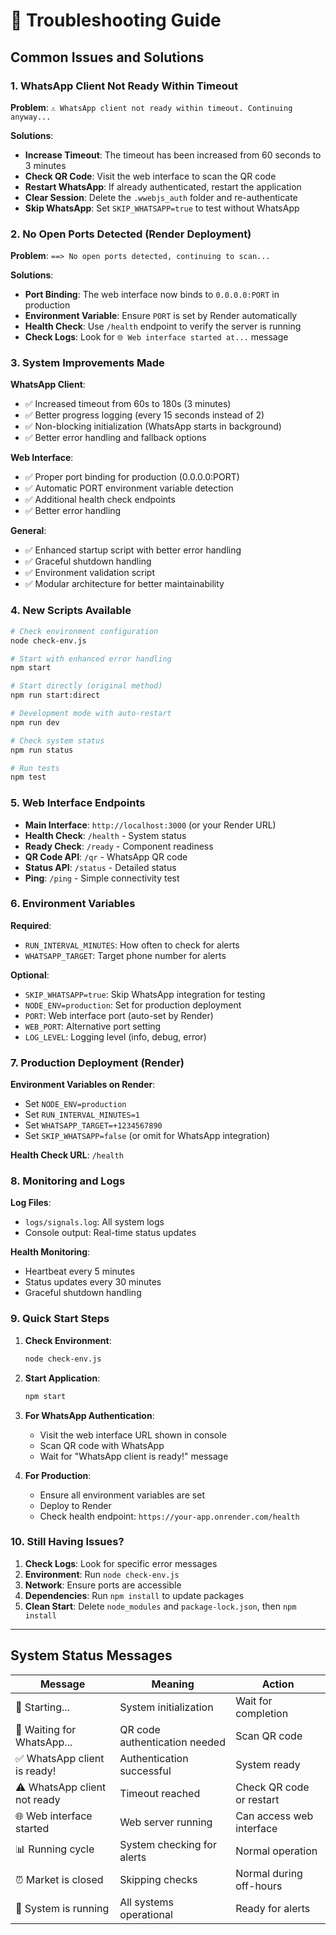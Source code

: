 # 🔧 Troubleshooting Guide

## Common Issues and Solutions

### 1. WhatsApp Client Not Ready Within Timeout

**Problem**: `⚠️ WhatsApp client not ready within timeout. Continuing anyway...`

**Solutions**:
- **Increase Timeout**: The timeout has been increased from 60 seconds to 3 minutes
- **Check QR Code**: Visit the web interface to scan the QR code
- **Restart WhatsApp**: If already authenticated, restart the application
- **Clear Session**: Delete the `.wwebjs_auth` folder and re-authenticate
- **Skip WhatsApp**: Set `SKIP_WHATSAPP=true` to test without WhatsApp

### 2. No Open Ports Detected (Render Deployment)

**Problem**: `==> No open ports detected, continuing to scan...`

**Solutions**:
- **Port Binding**: The web interface now binds to `0.0.0.0:PORT` in production
- **Environment Variable**: Ensure `PORT` is set by Render automatically
- **Health Check**: Use `/health` endpoint to verify the server is running
- **Check Logs**: Look for `🌐 Web interface started at...` message

### 3. System Improvements Made

**WhatsApp Client**:
- ✅ Increased timeout from 60s to 180s (3 minutes)
- ✅ Better progress logging (every 15 seconds instead of 2)
- ✅ Non-blocking initialization (WhatsApp starts in background)
- ✅ Better error handling and fallback options

**Web Interface**:
- ✅ Proper port binding for production (0.0.0.0:PORT)
- ✅ Automatic PORT environment variable detection
- ✅ Additional health check endpoints
- ✅ Better error handling

**General**:
- ✅ Enhanced startup script with better error handling
- ✅ Graceful shutdown handling
- ✅ Environment validation script
- ✅ Modular architecture for better maintainability

### 4. New Scripts Available

```bash
# Check environment configuration
node check-env.js

# Start with enhanced error handling
npm start

# Start directly (original method)
npm run start:direct

# Development mode with auto-restart
npm run dev

# Check system status
npm run status

# Run tests
npm test
```

### 5. Web Interface Endpoints

- **Main Interface**: `http://localhost:3000` (or your Render URL)
- **Health Check**: `/health` - System status
- **Ready Check**: `/ready` - Component readiness
- **QR Code API**: `/qr` - WhatsApp QR code
- **Status API**: `/status` - Detailed status
- **Ping**: `/ping` - Simple connectivity test

### 6. Environment Variables

**Required**:
- `RUN_INTERVAL_MINUTES`: How often to check for alerts
- `WHATSAPP_TARGET`: Target phone number for alerts

**Optional**:
- `SKIP_WHATSAPP=true`: Skip WhatsApp integration for testing
- `NODE_ENV=production`: Set for production deployment
- `PORT`: Web interface port (auto-set by Render)
- `WEB_PORT`: Alternative port setting
- `LOG_LEVEL`: Logging level (info, debug, error)

### 7. Production Deployment (Render)

**Environment Variables on Render**:
- Set `NODE_ENV=production`
- Set `RUN_INTERVAL_MINUTES=1`
- Set `WHATSAPP_TARGET=+1234567890`
- Set `SKIP_WHATSAPP=false` (or omit for WhatsApp integration)

**Health Check URL**: `/health`

### 8. Monitoring and Logs

**Log Files**:
- `logs/signals.log`: All system logs
- Console output: Real-time status updates

**Health Monitoring**:
- Heartbeat every 5 minutes
- Status updates every 30 minutes
- Graceful shutdown handling

### 9. Quick Start Steps

1. **Check Environment**:
   ```bash
   node check-env.js
   ```

2. **Start Application**:
   ```bash
   npm start
   ```

3. **For WhatsApp Authentication**:
   - Visit the web interface URL shown in console
   - Scan QR code with WhatsApp
   - Wait for "WhatsApp client is ready!" message

4. **For Production**:
   - Ensure all environment variables are set
   - Deploy to Render
   - Check health endpoint: `https://your-app.onrender.com/health`

### 10. Still Having Issues?

1. **Check Logs**: Look for specific error messages
2. **Environment**: Run `node check-env.js`
3. **Network**: Ensure ports are accessible
4. **Dependencies**: Run `npm install` to update packages
5. **Clean Start**: Delete `node_modules` and `package-lock.json`, then `npm install`

---

## System Status Messages

| Message | Meaning | Action |
|---------|---------|---------|
| 🚀 Starting... | System initialization | Wait for completion |
| 📱 Waiting for WhatsApp... | QR code authentication needed | Scan QR code |
| ✅ WhatsApp client is ready! | Authentication successful | System ready |
| ⚠️ WhatsApp client not ready | Timeout reached | Check QR code or restart |
| 🌐 Web interface started | Web server running | Can access web interface |
| 📊 Running cycle | System checking for alerts | Normal operation |
| ⏰ Market is closed | Skipping checks | Normal during off-hours |
| 🔄 System is running | All systems operational | Ready for alerts |
